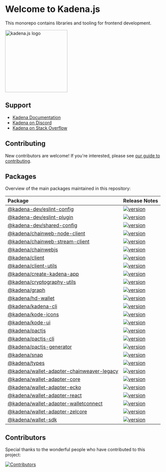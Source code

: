 # Welcome to Kadena.js

This monorepo contains libraries and tooling for frontend development.

<picture>
  <source srcset="./common/images/Kadena.JS_logo-white.png" media="(prefers-color-scheme: dark)"/>
  <img src="./common/images/Kadena.JS_logo-black.png" width="200" alt="kadena.js logo" />
</picture>

## Support

- [Kadena Documentation][1]
- [Kadena on Discord][2]
- [Kadena on Stack Overflow][3]

## Contributing

New contributors are welcome! If you're interested, please see [our guide to
contributing][4].

## Packages

Overview of the main packages maintained in this repository:

<!--packageTable start -->

| Package                                         | Release Notes        |
| :---------------------------------------------- | :------------------- |
| [@kadena-dev/eslint-config][5]                  | [![version][7]][6]   |
| [@kadena-dev/eslint-plugin][8]                  | [![version][10]][9]  |
| [@kadena-dev/shared-config][11]                 | [![version][13]][12] |
| [@kadena/chainweb-node-client][14]              | [![version][16]][15] |
| [@kadena/chainweb-stream-client][17]            | [![version][19]][18] |
| [@kadena/chainwebjs][20]                        | [![version][22]][21] |
| [@kadena/client][23]                            | [![version][25]][24] |
| [@kadena/client-utils][26]                      | [![version][28]][27] |
| [@kadena/create-kadena-app][29]                 | [![version][31]][30] |
| [@kadena/cryptography-utils][32]                | [![version][34]][33] |
| [@kadena/graph][35]                             | [![version][37]][36] |
| [@kadena/hd-wallet][38]                         | [![version][40]][39] |
| [@kadena/kadena-cli][41]                        | [![version][43]][42] |
| [@kadena/kode-icons][44]                        | [![version][46]][45] |
| [@kadena/kode-ui][47]                           | [![version][49]][48] |
| [@kadena/pactjs][50]                            | [![version][52]][51] |
| [@kadena/pactjs-cli][53]                        | [![version][55]][54] |
| [@kadena/pactjs-generator][56]                  | [![version][58]][57] |
| [@kadena/snap][59]                              | [![version][61]][60] |
| [@kadena/types][62]                             | [![version][64]][63] |
| [@kadena/wallet-adapter-chainweaver-legacy][65] | [![version][67]][66] |
| [@kadena/wallet-adapter-core][68]               | [![version][70]][69] |
| [@kadena/wallet-adapter-ecko][71]               | [![version][73]][72] |
| [@kadena/wallet-adapter-react][74]              | [![version][76]][75] |
| [@kadena/wallet-adapter-walletconnect][77]      | [![version][79]][78] |
| [@kadena/wallet-adapter-zelcore][80]            | [![version][82]][81] |
| [@kadena/wallet-sdk][83]                        | [![version][85]][84] |

<!--packageTable end -->

## Contributors

Special thanks to the wonderful people who have contributed to this project:

[![Contributors][87]][86]

[1]: https://docs.kadena.io
[2]: https://discord.io/kadena
[3]: https://stackoverflow.com/questions/tagged/kadena
[4]: ./CONTRIBUTING.md
[5]:
  https://github.com/kadena-community/kadena.js/tree/main/packages/tools/eslint-config
[6]: packages/tools/eslint-config/CHANGELOG.md
[7]: https://img.shields.io/npm/v/@kadena-dev/eslint-config.svg
[8]:
  https://github.com/kadena-community/kadena.js/tree/main/packages/tools/eslint-plugin
[9]: packages/tools/eslint-plugin/CHANGELOG.md
[10]: https://img.shields.io/npm/v/@kadena-dev/eslint-plugin.svg
[11]:
  https://github.com/kadena-community/kadena.js/tree/main/packages/tools/shared-config
[12]: packages/tools/shared-config/CHANGELOG.md
[13]: https://img.shields.io/npm/v/@kadena-dev/shared-config.svg
[14]:
  https://github.com/kadena-community/kadena.js/tree/main/packages/libs/chainweb-node-client
[15]: packages/libs/chainweb-node-client/CHANGELOG.md
[16]: https://img.shields.io/npm/v/@kadena/chainweb-node-client.svg
[17]:
  https://github.com/kadena-community/kadena.js/tree/main/packages/libs/chainweb-stream-client
[18]: packages/libs/chainweb-stream-client/CHANGELOG.md
[19]: https://img.shields.io/npm/v/@kadena/chainweb-stream-client.svg
[20]:
  https://github.com/kadena-community/kadena.js/tree/main/packages/libs/chainwebjs
[21]: packages/libs/chainwebjs/CHANGELOG.md
[22]: https://img.shields.io/npm/v/@kadena/chainwebjs.svg
[23]:
  https://github.com/kadena-community/kadena.js/tree/main/packages/libs/client
[24]: packages/libs/client/CHANGELOG.md
[25]: https://img.shields.io/npm/v/@kadena/client.svg
[26]:
  https://github.com/kadena-community/kadena.js/tree/main/packages/libs/client-utils
[27]: packages/libs/client-utils/CHANGELOG.md
[28]: https://img.shields.io/npm/v/@kadena/client-utils.svg
[29]:
  https://github.com/kadena-community/kadena.js/tree/main/packages/tools/create-kadena-app
[30]: packages/tools/create-kadena-app/CHANGELOG.md
[31]: https://img.shields.io/npm/v/@kadena/create-kadena-app.svg
[32]:
  https://github.com/kadena-community/kadena.js/tree/main/packages/libs/cryptography-utils
[33]: packages/libs/cryptography-utils/CHANGELOG.md
[34]: https://img.shields.io/npm/v/@kadena/cryptography-utils.svg
[35]:
  https://github.com/kadena-community/kadena.js/tree/main/packages/apps/graph
[36]: packages/apps/graph/CHANGELOG.md
[37]: https://img.shields.io/npm/v/@kadena/graph.svg
[38]:
  https://github.com/kadena-community/kadena.js/tree/main/packages/libs/hd-wallet
[39]: packages/libs/hd-wallet/CHANGELOG.md
[40]: https://img.shields.io/npm/v/@kadena/hd-wallet.svg
[41]:
  https://github.com/kadena-community/kadena.js/tree/main/packages/tools/kadena-cli
[42]: packages/tools/kadena-cli/CHANGELOG.md
[43]: https://img.shields.io/npm/v/@kadena/kadena-cli.svg
[44]:
  https://github.com/kadena-community/kadena.js/tree/main/packages/libs/kode-icons
[45]: packages/libs/kode-icons/CHANGELOG.md
[46]: https://img.shields.io/npm/v/@kadena/kode-icons.svg
[47]:
  https://github.com/kadena-community/kadena.js/tree/main/packages/libs/kode-ui
[48]: packages/libs/kode-ui/CHANGELOG.md
[49]: https://img.shields.io/npm/v/@kadena/kode-ui.svg
[50]:
  https://github.com/kadena-community/kadena.js/tree/main/packages/libs/pactjs
[51]: packages/libs/pactjs/CHANGELOG.md
[52]: https://img.shields.io/npm/v/@kadena/pactjs.svg
[53]:
  https://github.com/kadena-community/kadena.js/tree/main/packages/tools/pactjs-cli
[54]: packages/tools/pactjs-cli/CHANGELOG.md
[55]: https://img.shields.io/npm/v/@kadena/pactjs-cli.svg
[56]:
  https://github.com/kadena-community/kadena.js/tree/main/packages/libs/pactjs-generator
[57]: packages/libs/pactjs-generator/CHANGELOG.md
[58]: https://img.shields.io/npm/v/@kadena/pactjs-generator.svg
[59]: https://github.com/kadena-community/kadena.js/tree/main/packages/libs/snap
[60]: packages/libs/snap/CHANGELOG.md
[61]: https://img.shields.io/npm/v/@kadena/snap.svg
[62]:
  https://github.com/kadena-community/kadena.js/tree/main/packages/libs/types
[63]: packages/libs/types/CHANGELOG.md
[64]: https://img.shields.io/npm/v/@kadena/types.svg
[65]:
  https://github.com/kadena-community/kadena.js/tree/main/packages/libs/wallet-adapter-chainweaver-legacy
[66]: packages/libs/wallet-adapter-chainweaver-legacy/CHANGELOG.md
[67]: https://img.shields.io/npm/v/@kadena/wallet-adapter-chainweaver-legacy.svg
[68]:
  https://github.com/kadena-community/kadena.js/tree/main/packages/libs/wallet-adapter-core
[69]: packages/libs/wallet-adapter-core/CHANGELOG.md
[70]: https://img.shields.io/npm/v/@kadena/wallet-adapter-core.svg
[71]:
  https://github.com/kadena-community/kadena.js/tree/main/packages/libs/wallet-adapter-ecko
[72]: packages/libs/wallet-adapter-ecko/CHANGELOG.md
[73]: https://img.shields.io/npm/v/@kadena/wallet-adapter-ecko.svg
[74]:
  https://github.com/kadena-community/kadena.js/tree/main/packages/libs/wallet-adapter-react
[75]: packages/libs/wallet-adapter-react/CHANGELOG.md
[76]: https://img.shields.io/npm/v/@kadena/wallet-adapter-react.svg
[77]:
  https://github.com/kadena-community/kadena.js/tree/main/packages/libs/wallet-adapter-walletconnect
[78]: packages/libs/wallet-adapter-walletconnect/CHANGELOG.md
[79]: https://img.shields.io/npm/v/@kadena/wallet-adapter-walletconnect.svg
[80]:
  https://github.com/kadena-community/kadena.js/tree/main/packages/libs/wallet-adapter-zelcore
[81]: packages/libs/wallet-adapter-zelcore/CHANGELOG.md
[82]: https://img.shields.io/npm/v/@kadena/wallet-adapter-zelcore.svg
[83]:
  https://github.com/kadena-community/kadena.js/tree/main/packages/libs/wallet-sdk
[84]: packages/libs/wallet-sdk/CHANGELOG.md
[85]: https://img.shields.io/npm/v/@kadena/wallet-sdk.svg
[86]: https://github.com/kadena-community/kadena.js/graphs/contributors
[87]: https://contrib.rocks/image?repo=kadena-community/kadena.js
